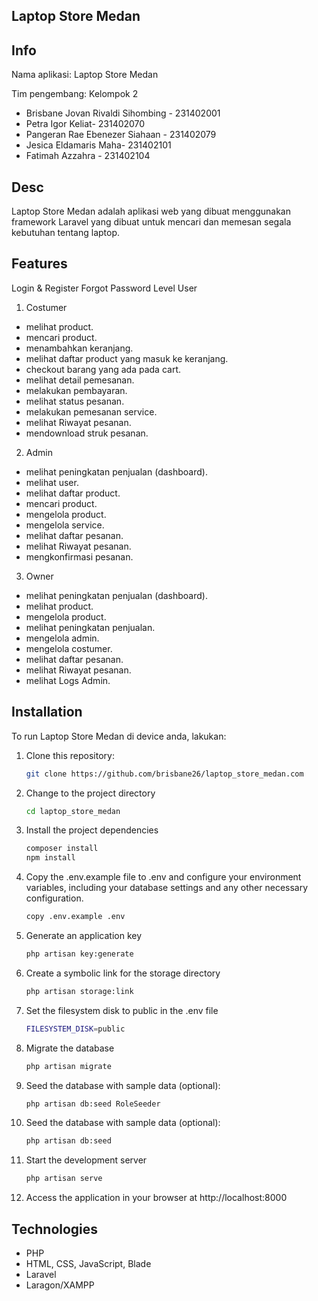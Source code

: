 ## Laptop Store Medan

## Info

<p>Nama aplikasi: Laptop Store Medan</p>
<p></p>Tim pengembang: Kelompok 2</p>

- Brisbane Jovan Rivaldi Sihombing - 231402001<br> 
- Petra Igor Keliat- 231402070<br>
- Pangeran Rae Ebenezer Siahaan - 231402079<br>
- Jesica Eldamaris Maha- 231402101<br>  
- Fatimah Azzahra - 231402104<br>  

## Desc

Laptop Store Medan adalah aplikasi web yang dibuat menggunakan framework Laravel yang dibuat untuk mencari dan memesan segala kebutuhan tentang laptop.

## Features
Login & Register
Forgot Password
Level User

1.	Costumer
- melihat product.
- mencari product.
- menambahkan keranjang.
- melihat daftar product yang masuk ke keranjang.
- checkout barang yang ada pada cart.
- melihat detail pemesanan.
- melakukan pembayaran.
- melihat status pesanan.
- melakukan pemesanan service.
- melihat Riwayat pesanan.
- mendownload struk pesanan.

2.	Admin
- melihat peningkatan penjualan (dashboard).
- melihat user.
- melihat daftar product.
- mencari product.
- mengelola product.
- mengelola service.
- melihat daftar pesanan.
- melihat Riwayat pesanan.
- mengkonfirmasi pesanan.

3.	Owner
- melihat peningkatan penjualan (dashboard).
- melihat product.
- mengelola product.
- melihat peningkatan penjualan.
- mengelola admin.
- mengelola costumer.
- melihat daftar pesanan.
- melihat Riwayat pesanan.
- melihat Logs Admin.


## Installation

To run Laptop Store Medan di device anda, lakukan:


1. Clone this repository:

   ```bash
   git clone https://github.com/brisbane26/laptop_store_medan.com
   ```
2. Change to the project directory
    ```bash
    cd laptop_store_medan
    ```
3. Install the project dependencies
    ```bash
    composer install
    npm install
    ```
4. Copy the .env.example file to .env and configure your environment variables, including your database settings and any other necessary configuration.
    ```bash
    copy .env.example .env
    ```
5. Generate an application key
    ```bash
    php artisan key:generate
    ```

6. Create a symbolic link for the storage directory
   ```bash
   php artisan storage:link
   ```
8. Set the filesystem disk to public in the .env file
   ```bash
   FILESYSTEM_DISK=public
   ```
6. Migrate the database
    ```bash
    php artisan migrate
    ```
7. Seed the database with sample data (optional):
    ```bash
    php artisan db:seed RoleSeeder
    ```
8. Seed the database with sample data (optional):
    ```bash
    php artisan db:seed
    ```
    
9. Start the development server
    ```bash
    php artisan serve
    ```
10. Access the application in your browser at http://localhost:8000


## Technologies
- PHP 
- HTML, CSS, JavaScript, Blade
- Laravel
- Laragon/XAMPP
